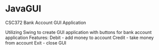 # JavaGUI
CSC372 Bank Account GUI Application

Utilizing Swing to create GUI application with buttons for bank account application
Features:
Debit - add money to account
Credit - take money from account
Exit - close GUI
